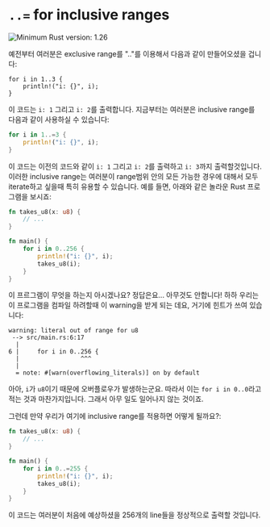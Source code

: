 # `..=` for inclusive ranges

![Minimum Rust version: 1.26](https://img.shields.io/badge/Minimum%20Rust%20Version-1.26-brightgreen.svg)

예전부터 여러분은 exclusive range를 ".."를 이용해서 다음과 같이 만들어오셨을 겁니다:

```
for i in 1..3 {
    println!("i: {}", i);
}
```

이 코드는 `i: 1` 그리고 `i: 2`를 출력합니다. 지금부터는 여러분은 inclusive range를 다음과 같이 사용하실 수 있습니다:

```rust
for i in 1..=3 {
    println!("i: {}", i);
}
```

이 코드는 이전의 코드와 같이 `i: 1` 그리고 `i: 2`를 출력하고 `i: 3`까지 출력할것입니다. 이러한 inclusive range는 여러분이 range범위 안의 모든 가능한 경우에 대해서 모두 iterate하고 싶을때 특히 유용할 수 있습니다. 예를 들면, 아래와 같은 놀라운 Rust 프로그램을 보시죠:

```rust
fn takes_u8(x: u8) {
    // ...
}

fn main() {
    for i in 0..256 {
        println!("i: {}", i);
        takes_u8(i);
    }
}
```

이 프르그램이 무엇을 하는지 아시겠나요? 정답은요... 아무것도 안합니다! 하하 우리는 이 프로그램을 컴파일 하려할때 이 warning을 받게 되는 데요, 거기에 힌트가 쓰여 있습니다: 

```text
warning: literal out of range for u8
 --> src/main.rs:6:17
  |
6 |     for i in 0..256 {
  |                 ^^^
  |
  = note: #[warn(overflowing_literals)] on by default
```

아아, `i`가 `u8`이기 때문에 오버플로우가 발생하는군요. 따라서 이는 `for i in 0..0`라고 적는 것과 마찬가지입니다. 그래서 아무 일도 일어나지 않는 것이죠. 

그런데 만약 우리가 여기에 inclusive range를 적용하면 어떻게 될까요?:

```rust
fn takes_u8(x: u8) {
    // ...
}

fn main() {
    for i in 0..=255 {
        println!("i: {}", i);
        takes_u8(i);
    }
}
```

이 코드는 여러분이 처음에 예상하셨을 256개의 line들을 정상적으로 출력할 것입니다. 
